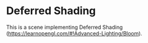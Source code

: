 # Deferred Shading

This is a scene implementing Deferred Shading (https://learnopengl.com/#!Advanced-Lighting/Bloom).